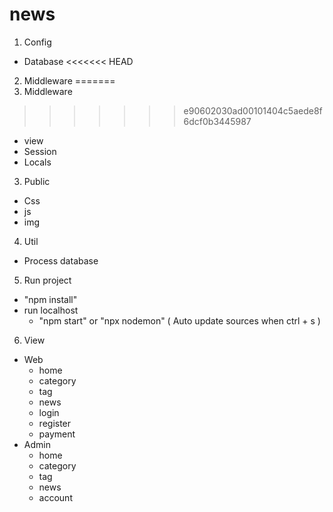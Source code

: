 # news
1. Config
 - Database
<<<<<<< HEAD
2. Middleware
=======
 2. Middleware
>>>>>>> e90602030ad00101404c5aede8f6dcf0b3445987
  - view
  - Session
  - Locals
3. Public
  - Css
  - js
  - img
4. Util
  - Process database
5. Run project
  - "npm install"
  - run localhost
    + "npm start" or "npx nodemon" ( Auto update sources when ctrl + s )
6. View
  - Web
    + home
    + category
    + tag
    + news
    + login
    + register
    + payment
  - Admin
    + home
    + category
    + tag
    + news
    + account
